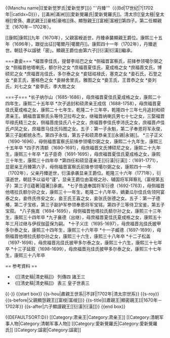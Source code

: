 {{Manchu name|[[爱新觉罗氏|爱新觉罗]]}}
'''丹臻'''（{{Bd|17世纪|?|1702年||catIdx=D}}），[[滿洲|滿洲]][[愛新覺羅氏|愛新覺羅氏]]。清太宗[[皇太極|皇太極]]曾孫、肅武親王[[豪格|豪格]]孫、顯慤親王[[富綬|富綬]]第四子。第二任顯親王（1670年－1702年）。

[[康熙|康熙]]九年（1670年），父親富綬逝世，丹臻承襲顯親王爵位。康熙三十五年（1696年），跟從出征[[噶爾丹|噶爾丹]]。康熙四十一年（1702年），丹臻逝世。朝廷予以諡號「密」。顯親王爵位由第六子[[衍潢|衍潢]]繼承。

===妻妾===
*福晋李佳氏，提督李祜巴之女
*侧福晋富察氏，前锋参领噶尔弼之女
*侧福晋他塔喇氏，额尔孙之女
*庶福晋夏佳氏，夏成格之女
*庶福晋文氏，博硕尼之女
*庶福晋兆佳氏，多尔泰之女
*妾钮祜禄氏，塞克之女
*妾石氏，石登之女
*妾王氏，塞格色之女
*妾赫舍里氏，雅图之女
*妾王氏，王晋恭之女
*妾刘氏，刘七之女
*妾李氏，李大胜之女

===子===
*长子纳尔山（1685-1686），母庶福晋夏佳氏夏成格之女，康熙二十四年生，康熙二十五年卒
*次子追封和硕肃亲王成信（1688-1758），母庶福晋夏佳氏夏成格之女，康熙二十七年生，乾隆二十三年卒，乾隆四十三年七月追封和硕肃亲王。嫡福晋富察氏头等侍卫拉布之女，继福晋纳喇氏男七十七之女，三娶福晋毕禄氏精三之女，侧福晋庞佳氏八十之女，庶福晋李佳氏李沛氏之女，庶福晋卢佳氏卢凤之女，庶福晋马佳氏玛图之女。五子：第一子永魁，第二子奉恩将军永俊，第三子副都统永杰，第四子永恒，第五子和硕肃恭亲王[[永锡|永锡]]。
*三子正义（1690-1696），母侧福晋富察氏前锋参领噶尔弼之女，康熙二十九年生，康熙三十五年卒
*四子齐清额（1690-1691），母庶福晋文氏博硕尼之女，康熙二十九年生，康熙三十年卒
*五子臣奇（1691-1695），母庶福晋夏佳氏夏成格之女，康熙三十年生，康熙三十四年卒
*第四任和硕显谨亲王[[衍潢|衍潢]]：（1691-1771），显密亲王丹臻第六子，母侧福晋富察氏前锋参领噶尔弼之女，康熙四十一年（1702年），父亲丹臻逝世，衍潢承袭显亲王爵位。乾隆三十六年（1771年），衍潢逝世，朝廷予以谥号“谨”。显亲王爵位由富绶之孙、辅国将军拜察礼（富绶第五子）第三子[[蕴著|蕴著]]承袭。
*七子告退奉国将军衍德（1692-1763），母侧福晋他塔拉氏额尔孙之女，康熙三十一年生，乾隆二十八年卒，嫡妻瓜尔佳氏佐领阿宴泰之女，妾佟氏佟安之女，妾王氏王喜之女，妾张氏张德之女。五子：第一子德椿，第二子宝栋，第三子副护军参领奉恩将军宝铭，第四子三等侍卫宝鉴，第五子宝叙。
*八子施嵩（1694-1695），母侧福晋他塔拉氏额尔孙之女，康熙三十三年生，康熙三十四年卒
*九子襄德（出继），母庶福晋夏佳氏夏成格之女，康熙五十年三月过继与伊叔伽蓝保为嗣。
*十子义庄（1695-1697），母庶福晋兆佳氏披甲多尔泰之女，康熙三十四年生，康熙三十六年卒
*十一子臧德（1697-1699），母侧福晋他塔拉氏额尔孙之女，康熙三十六生，康熙三十八年卒
*十二子松盖（1697-1698），母庶福晋兆佳氏披甲多尔泰之女，康熙三十六生，康熙三十七年卒
*十三子延叙（1698-1699），母庶福晋兆佳氏披甲多尔泰之女，康熙三十七年生，康熙三十八年卒

== 参考資料 ==

* 《[[清史稿|清史稿]]》 列傳四 諸王三
* 《[[清史稿|清史稿]]》 表三 皇子世表三

{{-}}
{{start box}}
{{s-hou|肅親王世系||不詳||1702年|清太宗世系}}
{{s-roy}}
{{s-before|父親顯愨親王[[富绶|富绶]]}}
{{s-title|[[肅親王|顯密親王]]|1670年－1702年}}
{{s-after|六子顯謹親王[[衍潢|衍潢]]}}
{{end box}}

{{DEFAULTSORT:D}}
[[Category:肃亲王|Category:肃亲王]]
[[Category:清朝军事人物|Category:清朝军事人物]]
[[Category:愛新覺羅氏|Category:愛新覺羅氏]]
[[Category:諡密|Category:諡密]]